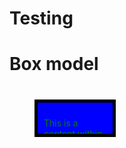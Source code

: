 # Testing 
<!DOCTYPE HTML>
<html>
<head> 
<meta charset="utf-8">
<title> box model </title>
<style>

h1 {color: blue;}
body{ backgroundcolor: grey;}
#box{  width: 100;
       height: 30px;
       padding: 10px;
       border: 5px solid black;
       margin: 40px;
    background-color: blue;
    overflow: auto;}
p { color: green; } 
</style>
</head>
  
<body> 
<h1> Box model </h1>
 <div id="box"> <p> This is a content within a box model sample. i trust that Allah will make me successful in this new field i have decided to embark on, i will give it my best and push to emerge successful. This is a content within a box model sample. i trust that Allah will make me successful in this new field i have decided to embark on, i will give it my best and push to emerge successful.</p>
 </div>
</body>
</html>
